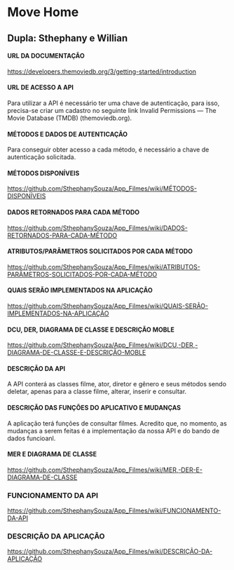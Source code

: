 # Move Home
## Dupla: Sthephany e Willian

#### URL DA DOCUMENTAÇÃO

https://developers.themoviedb.org/3/getting-started/introduction

#### URL DE ACESSO A API

Para utilizar a API é necessário ter uma chave de autenticação, para isso, precisa-se criar um cadastro no seguinte link Invalid Permissions — The Movie Database (TMDB) (themoviedb.org).

#### MÉTODOS E DADOS DE AUTENTICAÇÃO

Para conseguir obter acesso a cada método, é necessário a chave de autenticação solicitada.

#### MÉTODOS DISPONÍVEIS

https://github.com/SthephanySouza/App_Filmes/wiki/MÉTODOS-DISPONÍVEIS

#### DADOS RETORNADOS PARA CADA MÉTODO

https://github.com/SthephanySouza/App_Filmes/wiki/DADOS-RETORNADOS-PARA-CADA-MÉTODO

#### ATRIBUTOS/PARÂMETROS SOLICITADOS POR CADA MÉTODO

https://github.com/SthephanySouza/App_Filmes/wiki/ATRIBUTOS-PARÂMETROS-SOLICITADOS-POR-CADA-MÉTODO

#### QUAIS SERÃO IMPLEMENTADOS NA APLICAÇÃO

https://github.com/SthephanySouza/App_Filmes/wiki/QUAIS-SERÃO-IMPLEMENTADOS-NA-APLICAÇÃO

#### DCU, DER, DIAGRAMA DE CLASSE E DESCRIÇÃO MOBLE

https://github.com/SthephanySouza/App_Filmes/wiki/DCU,-DER,-DIAGRAMA-DE-CLASSE-E-DESCRIÇÃO-MOBLE

#### DESCRIÇÃO DA API

A API conterá as classes filme, ator, diretor e gênero e seus métodos sendo deletar, apenas para a classe filme, alterar, inserir e consultar.

#### DESCRIÇÃO DAS FUNÇÕES DO APLICATIVO E MUDANÇAS

A aplicação terá funções de consultar filmes. Acredito que, no momento, as mudanças a serem feitas é a implementação da nossa API e do bando de dados funcioanl.

#### MER E DIAGRAMA DE CLASSE

https://github.com/SthephanySouza/App_Filmes/wiki/MER,-DER-E-DIAGRAMA-DE-CLASSE

### FUNCIONAMENTO DA API

https://github.com/SthephanySouza/App_Filmes/wiki/FUNCIONAMENTO-DA-API

### DESCRIÇÃO DA APLICAÇÃO
https://github.com/SthephanySouza/App_Filmes/wiki/DESCRIÇÃO-DA-APLICAÇÃO
